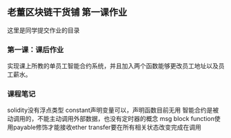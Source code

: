 ## 老董区块链干货铺 第一课作业
这里是同学提交作业的目录

### 第一课：课后作业

实现课上所教的单员工智能合约系统，并且加入两个函数能够更改员工地址以及员工薪水。


### 课程笔记
solidity没有浮点类型
constant声明变量可以，声明函数目前无用
智能合约是被动调用的，不能主动调用外部数据，也没有定时器的概念
msg  block
function使用payable修饰才能接收ether
transfer要在所有相关状态改变完成在调用

